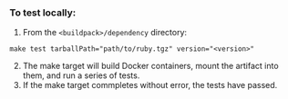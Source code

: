 ### To test locally:

1. From the `<buildpack>/dependency` directory:
```
make test tarballPath="path/to/ruby.tgz" version="<version>"
```
2. The make target will build Docker containers, mount the artifact into them,
   and run a series of tests.
3. If the make target commpletes without error, the tests have passed.
